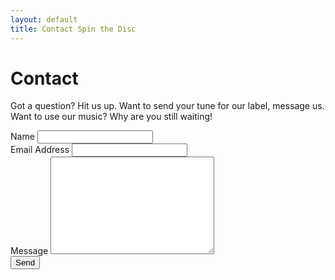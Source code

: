 ```yaml
---
layout: default
title: Contact Spin the Disc
---
```


<div id="contact">
  <h1 class="pageTitle">Contact</h1>
  <div class="contactContent">
    <p class="intro">Got a question? Hit us up. Want to send your tune for our label, message us. Want to use our music? Why are you still waiting!</p>

  </div>
  <form action="http://formspree.io/hey@spinthedisc.net">
    <label for="name">Name</label>    
    <input type="text" id="name" name="name" class="full-width"><br>
    <label for="email">Email Address</label>
    <input type="email" id="email" name="_replyto" class="full-width"><br>
    <label for="message">Message</label>
    <textarea name="message" id="message" cols="30" rows="10" class="full-width"></textarea><br>
    <input type="submit" value="Send" class="button">
  </form>
</div>